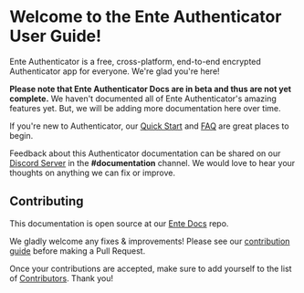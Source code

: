 # Welcome to the Ente Authenticator User Guide!

Ente Authenticator is a free, cross-platform, end-to-end encrypted Authenticator app for everyone.
We're glad you're here!

**Please note that Ente Authenticator Docs are in beta and thus are not yet complete.** We haven't documented all of Ente Authenticator's amazing features yet. But, we will be adding more documentation here over time.

If you're new to Authenticator, our [Quick Start](./getting-started/quick-start.md) and [FAQ](./faq/faq.md) are great places to begin.

Feedback about this Authenticator documentation can be shared on our [Discord Server](https://ente.io/discord) in the **\#documentation** channel. We would love to hear your thoughts on anything we can fix or improve.

## Contributing

This documentation is open source at our [Ente Docs](https://github.com/ente-io/docs) repo.

We gladly welcome any fixes & improvements! Please see our [contribution guide](https://github.com/ente-io/docs#contributing)
before making a Pull Request.

Once your contributions are accepted, make sure to add yourself to the list of [Contributors](./misc/contributors.md). Thank you!
